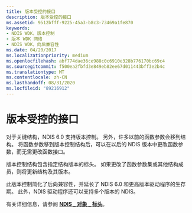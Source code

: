 ```yaml
---
title: 版本受控的接口
description: 版本受控的接口
ms.assetid: 9512bfff-9225-45a3-b8c3-73469a1fe870
keywords:
- NDIS WDK，版本控制
- 版本 WDK 网络
- NDIS WDK，向后兼容性
ms.date: 04/20/2017
ms.localizationpriority: medium
ms.openlocfilehash: abf774dae36ce988c0c6910e328b776170bc69c4
ms.sourcegitcommit: f500ea2fbfd3e849eb82ee67d011443bff3e2b4c
ms.translationtype: MT
ms.contentlocale: zh-CN
ms.lasthandoff: 08/31/2020
ms.locfileid: "89216912"
---
```

# <a name="versioned-interfaces"></a>版本受控的接口





对于关键结构，NDIS 6.0 支持版本控制。 另外，许多以前的函数参数会移到结构。 将函数参数移到版本控制结构后，可以在以后的 NDIS 版本中更改函数参数，而无需更改函数接口。

版本控制结构包含指定结构版本的标头。 如果更改了函数参数集或其他结构成员，则将更新结构及其版本。

此版本控制简化了后向兼容性，并延长了 NDIS 6.0 和更高版本驱动程序的生存期。 此外，NDIS 驱动程序还可以支持多个版本的 NDIS。

有关详细信息，请参阅 [**NDIS \_ 对象 \_ 标头**](/windows-hardware/drivers/ddi/ntddndis/ns-ntddndis-_ndis_object_header)。

 

